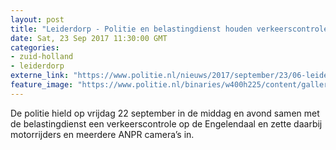 ```yaml
---
layout: post
title: "Leiderdorp - Politie en belastingdienst houden verkeerscontrole"
date: Sat, 23 Sep 2017 11:30:00 GMT
categories: 
- zuid-holland 
- leiderdorp 
externe_link: "https://www.politie.nl/nieuws/2017/september/23/06-leiderdorp-politie-en-belastingdienst-houden-verkeerscontrole.html"
feature_image: "https://www.politie.nl/binaries/w400h225/content/gallery/politie/stockfotos/infra-en-voertuigen/bij-een-verkeerscontrole.jpg"
---
```


De politie hield op vrijdag 22 september in de middag en avond samen met de belastingdienst een verkeerscontrole op de Engelendaal en zette daarbij motorrijders en meerdere ANPR camera’s in.
